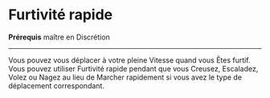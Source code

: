# Furtivité rapide

<p><strong>Prérequis</strong> maître en Discrétion</p>
<hr>
<p>Vous pouvez vous déplacer à votre pleine Vitesse quand vous Êtes furtif. Vous pouvez utiliser Furtivité rapide pendant que vous Creusez, Escaladez, Volez ou Nagez au lieu de Marcher rapidement si vous avez le type de déplacement correspondant.</p>